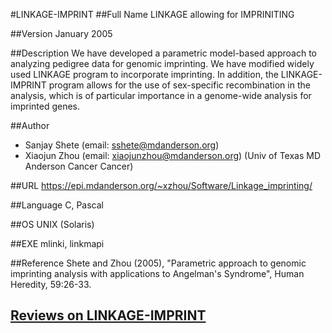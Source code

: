 #LINKAGE-IMPRINT
##Full Name
LINKAGE allowing for IMPRINITING

##Version
January 2005

##Description
We have developed a parametric model-based approach to analyzing pedigree data for genomic imprinting. We have modified widely used LINKAGE program to incorporate imprinting. In addition, the LINKAGE-IMPRINT program allows for the use of sex-specific recombination in the analysis, which is of particular importance in a genome-wide analysis for imprinted genes.

##Author
* Sanjay Shete (email: sshete@mdanderson.org)
* Xiaojun Zhou (email: xiaojunzhou@mdanderson.org) (Univ of Texas MD Anderson Cancer Cancer)

##URL
https://epi.mdanderson.org/~xzhou/Software/Linkage_imprinting/

##Language
C, Pascal

##OS
UNIX (Solaris)

##EXE
mlinki, linkmapi

##Reference
Shete and Zhou (2005), "Parametric approach to genomic imprinting analysis with applications to Angelman's Syndrome", Human Heredity, 59:26-33.


## [Reviews on LINKAGE-IMPRINT](https://github.com/gaow/genetic-analysis-software/issues/276)